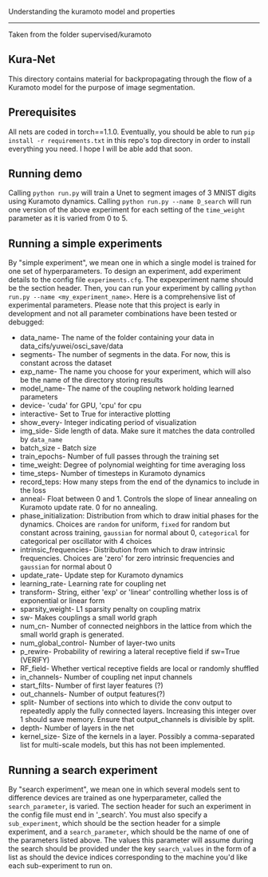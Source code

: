 
Understanding the kuramoto model and properties

-------------------------
Taken from the folder supervised/kuramoto
## Kura-Net
This directory contains material for backpropagating through the flow of a Kuramoto model for the purpose of image segmentation. 

## Prerequisites
All nets are coded in torch==1.1.0. Eventually, you should be able to run `pip install -r requirements.txt` in this repo's top directory in order to install everything you need. I hope I will be able add that soon.

## Running demo
Calling `python run.py` will train a Unet to segment images of 3 MNIST digits using Kuramoto dynamics. 
Calling `python run.py --name D_search` will run one version of the above experiment for each setting of the `time_weight` parameter as it is varied from 0 to 5.

## Running a simple experiments
By "simple experiment", we mean one in which a single model is trained for one set of hyperparameters. To design an experiment, add experiment details to the config file `experiments.cfg`. The expexperiment name should be the section header. Then, you can run your experiment by calling `python run.py --name <my_experiment_name>`. Here is a comprehensive list of experimental parameters. Please note that this project is early in development and not all parameter combinations have been tested or debugged: 

* data_name- The name of the folder containing your data in data_cifs/yuwei/osci_save/data
* segments- The number of segments in the data. For now, this is constant across the dataset
* exp_name- The name you choose for your experiment, which will also be the name of the directory storing results
* model_name- The name of the coupling network holding learned parameters
* device- 'cuda' for GPU, 'cpu' for cpu
* interactive- Set to True for interactive plotting
* show_every- Integer indicating period of visualization
* img_side- Side length of data. Make sure it matches the data controlled by `data_name`
* batch_size - Batch size
* train_epochs- Number of full passes through the training set
* time_weight: Degree of polynomial weighting for time averaging loss
* time_steps- Number of timesteps in Kuramoto dynamics
* record_teps: How many steps from the end of the dynamics to include in the loss
* anneal- Float between 0 and 1. Controls the slope of linear annealing on Kuramoto update rate. 0 for no annealing.
* phase_initialization: Distribution from which to draw initial phases for the dynamics. Choices are `random` for uniform, `fixed` for random but constant across training, `gaussian` for normal about 0, `categorical` for categorical per oscillator with 4 choices
* intrinsic_frequencies- Distribution from which to draw intrinsic frequencies. Choices are 'zero' for zero intrinsic frequencies and `gaussian` for normal about 0
* update_rate- Update step for Kuramoto dynamics
* learning_rate- Learning rate for coupling net
* transform- String, either 'exp' or 'linear' controlling whether loss is of exponential or linear form
* sparsity_weight- L1 sparsity penalty on coupling matrix
* sw- Makes couplings a small world graph
* num_cn- Number of connected neighbors in the lattice from which the small world graph is generated.
* num_global_control- Number of layer-two units
* p_rewire- Probability of rewiring a lateral receptive field if sw=True (VERIFY)
* RF_field- Whether vertical receptive fields are local or randomly shuffled
* in_channels- Number of coupling net input channels
* start_filts- Number of first layer features (?)
* out_channels- Number of output features(?)
* split- Number of sections into which to divide the conv output to repeatedly apply the fully connected layers. Increasing this integer over 1 should save memory. Ensure that output_channels is divisible by split.
* depth- Number of layers in the net
* kernel_size- Size of the kernels in a layer. Possibly a comma-separated list for multi-scale models, but this has not been implemented.

## Running a search experiment
By "search experiment", we mean one in which several models sent to difference devices are trained as one hyperparameter, called the `search_parameter`, is varied. The section header for such an experiment in the config file must end in '_search'. You must also specify a `sub_experiment`, which should be the section header for a simple experiment, and a `search_parameter`, which should be the name of one of the parameters listed above. The values this parameter will assume during the search should be provided under the key `search_values` in the form of a list as should the device indices corresponding to the machine you'd like each sub-experiment to run on.  
